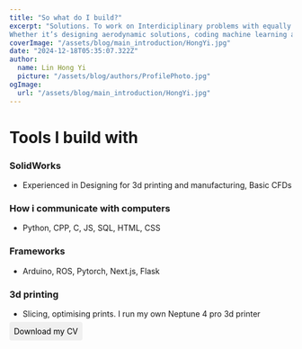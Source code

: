 ```yaml
---
title: "So what do I build?"
excerpt: "Solutions. To work on Interdiciplinary problems with equally diverse teams is my ideal. Thriving at the intersection of mechanical systems, electronics, software development and design, I always try to approach problems holistically. \n
Whether it’s designing aerodynamic solutions, coding machine learning algorithms, or crafting intuitive user experiences, I leverage my diverse skills to build efficient, impactful, and scalable solutions."
coverImage: "/assets/blog/main_introduction/HongYi.jpg"
date: "2024-12-18T05:35:07.322Z"
author:
  name: Lin Hong Yi
  picture: "/assets/blog/authors/ProfilePhoto.jpg"
ogImage:
  url: "/assets/blog/main_introduction/HongYi.jpg"
--- 
```


# Tools I build with
### SolidWorks
- Experienced in Designing for 3d printing and manufacturing, Basic CFDs
### How i communicate with computers
- Python, CPP, C, JS, SQL, HTML, CSS
### Frameworks
- Arduino, ROS, Pytorch, Next.js, Flask
### 3d printing
- Slicing, optimising prints. I run my own Neptune 4 pro 3d printer


<a href="/assets/blog/main_introduction/CV.pdf" target="_blank" style="color: #000; background-color: #f0f0f0; padding: 8px; border-radius: 4px; text-decoration: none;">
  Download my CV
</a>



